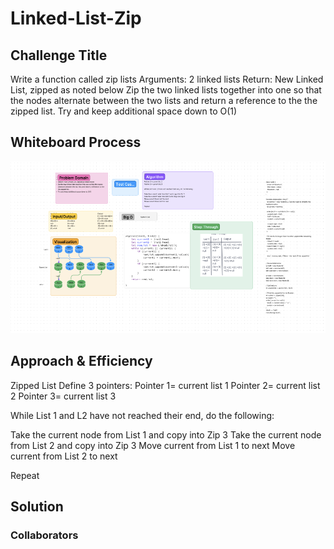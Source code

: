 # Linked-List-Zip

## Challenge Title

Write a function called zip lists
Arguments: 2 linked lists
Return: New Linked List, zipped as noted below
Zip the two linked lists together into one so that the nodes alternate between the two lists and return a reference to the the zipped list.
Try and keep additional space down to O(1)

## Whiteboard Process

![Whiteboard Process](/javascript/llinked-list-zip/linked-list-zip.png)

## Approach & Efficiency

Zipped List
Define 3 pointers:
Pointer 1=  current list 1
Pointer 2= current list 2
Pointer 3= current list 3

While List 1 and L2 have not reached their end, do the following:

Take the current node from List 1 and copy into Zip 3
Take the current node from List 2 and copy into Zip 3
Move current from List 1 to next
Move current from List 2 to next

Repeat

## Solution

<!-- class Solution {
  public:
      int count = 0;
      int result = 0;

      // Return the Kth smallest element in the given BST
      int KthSmallestElement(Node* root, int K) {
          traverse(root, K);
          return result;
      }

      void traverse(Node* node, int K) {
          if (node == nullptr) return;
          traverse(node->left, K);
          count++;
          if (count == K) {
              result = node->data;
              return;
          }
          traverse(node->right, K);
      }
  };  -->

### Collaborators

